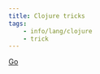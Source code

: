 ```yaml
---
title: Clojure tricks
tags:
    - info/lang/clojure
    - trick
---
```


[Go](https://www.reddit.com/r/Clojure/comments/89eeiv/what_little_clojure_tricks_did_you_not_realize/)
